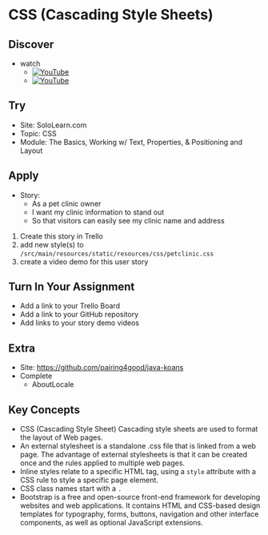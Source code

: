 # CSS (Cascading Style Sheets)

## Discover
-  watch 
	 - [![YouTube](https://i.ytimg.com/vi/qFGw1nmvm9Y/default.jpg)](https://www.youtube.com/watch?v=qFGw1nmvm9Y)
	 - [![YouTube](https://i.ytimg.com/vi/FWTcwEEceUk/default.jpg)](https://www.youtube.com/watch?v=FWTcwEEceUk)

## Try
- Site: SoloLearn.com
- Topic: CSS
- Module: The Basics, Working w/ Text, Properties, & Positioning and Layout

## Apply
- Story: 
	- As a pet clinic owner
	- I want my clinic information to stand out
	- So that visitors can easily see my clinic name and address

1) Create this story in Trello
2) add new style(s) to `/src/main/resources/static/resources/css/petclinic.css`
4) create a video demo for this user story


## Turn In Your Assignment
- Add a link to your Trello Board
- Add a link to your GitHub repository
- Add links to your story demo videos

## Extra
- Site: https://github.com/pairing4good/java-koans
- Complete
  - AboutLocale

## Key Concepts
- CSS (Cascading Style Sheet) Cascading style sheets are used to format the layout of Web pages.
- An external stylesheet is a standalone .css file that is linked from a web page. The advantage of external stylesheets is that it can be created once and the rules applied to multiple web pages.
- Inline styles relate to a specific HTML tag, using a `style` attribute with a CSS rule to style a specific page element.
- CSS class names start with a `.`
- Bootstrap is a free and open-source front-end framework for developing websites and web applications. It contains HTML and CSS-based design templates for typography, forms, buttons, navigation and other interface components, as well as optional JavaScript extensions.
